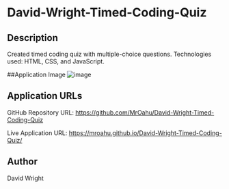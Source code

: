# David-Wright-Timed-Coding-Quiz

## Description
Created timed coding quiz with multiple-choice questions. Technologies used: HTML, CSS, and JavaScript.

##Application Image
![image](https://github.com/MrOahu/David-Wright-Timed-Coding-Quiz/assets/153314451/f02cadc4-50c5-4534-abc9-09d7d9c33ef7)







## Application URLs

GitHub Repository URL: https://github.com/MrOahu/David-Wright-Timed-Coding-Quiz

Live Application URL: https://mroahu.github.io/David-Wright-Timed-Coding-Quiz/

## Author
David Wright
